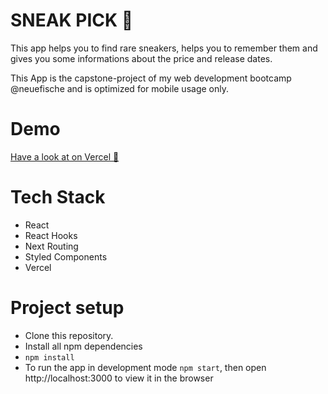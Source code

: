 # SNEAK PICK 👟

This app helps you to find rare sneakers, helps you to remember them and gives you some informations about the price
and release dates.

This App is the capstone-project of my web development bootcamp @neuefische and is optimized for mobile usage only.




# Demo

[Have a look at on Vercel 👀]([https://capstone-project-khaki.vercel.app/])


# Tech Stack
- React
- React Hooks
- Next Routing
- Styled Components
- Vercel

# Project setup

- Clone this repository.
- Install all npm dependencies
- `npm install`
- To run the app in development mode `npm start`, then open http://localhost:3000 to view it in the browser

